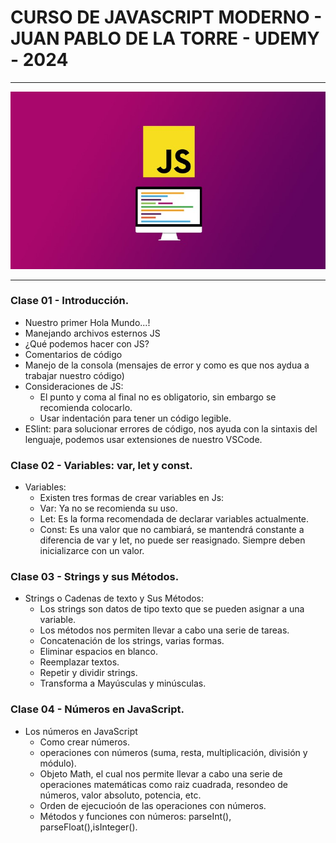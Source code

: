 # CURSO DE JAVASCRIPT MODERNO - JUAN PABLO DE LA TORRE - UDEMY - 2024

---

![Curso Moderno de JavaScript](Curso-JS-Moderno/assets/img/portada.jpg)

---

### Clase 01 - Introducción.

- Nuestro primer Hola Mundo...!
- Manejando archivos esternos JS
- ¿Qué podemos hacer con JS?
- Comentarios de código
- Manejo de la consola (mensajes de error y como es que nos aydua a trabajar nuestro código)
- Consideraciones de JS:
  - El punto y coma al final no es obligatorio, sin embargo se recomienda colocarlo.
  - Usar indentación para tener un código legible.
- ESlint: para solucionar errores de código, nos ayuda con la sintaxis del lenguaje, podemos usar extensiones de nuestro VSCode.

### Clase 02 - Variables: var, let y const.

- Variables:
  - Existen tres formas de crear variables en Js:
  - Var: Ya no se recomienda su uso.
  - Let: Es la forma recomendada de declarar variables actualmente.
  - Const: Es una valor que no cambiará, se mantendrá constante a diferencia de var y let, no puede ser reasignado. Siempre deben inicializarce con un valor.

### Clase 03 - Strings y sus Métodos.

- Strings o Cadenas de texto y Sus Métodos:
  - Los strings son datos de tipo texto que se pueden asignar a una variable.
  - Los métodos nos permiten llevar a cabo una serie de tareas.
  - Concatenación de los strings, varias formas.
  - Eliminar espacios en blanco.
  - Reemplazar textos.
  - Repetir y dividir strings.
  - Transforma a Mayúsculas y minúsculas.

### Clase 04 - Números en JavaScript.

- Los números en JavaScript
  - Como crear números.
  - operaciones con números (suma, resta, multiplicación, división y módulo).
  - Objeto Math, el cual nos permite llevar a cabo una serie de operaciones matemáticas como raiz cuadrada, resondeo de números, valor absoluto, potencia, etc.
  - Orden de ejecucioón de las operaciones con números.
  - Métodos y funciones con números: parseInt(), parseFloat(),isInteger().
